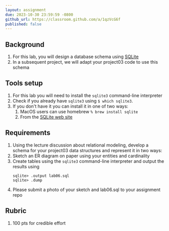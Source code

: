 ```yaml
---
layout: assignment
due: 2023-10-30 23:59:59 -0800
github_url: https://classroom.github.com/a/1qzVcG6f
published: false
---
```


## Background

1. For this lab, you will design a database schema using [SQLite](https://sqlite.org/index.html)
1. In a subsequent project, we will adapt your project03 code to use this schema 


## Tools setup

1. For this lab you will need to install the `sqlite3` command-line interpreter
1. Check if you already have `sqlite3`  using `$ which sqlite3`. 
1. If you don't have it you can install it in one of two ways:
    1. MacOS users can use homebrew `% brew install sqlite`
    1. From the [SQLite web site](https://sqlite.org/download.html)

## Requirements

1. Using the lecture discussion about relational modeling, develop a schema for your project03 data structures and represent it in two ways:
1. Sketch an ER diagram on paper using your entities and cardinality
1. Create tables using the `sqlite3` command-line interpreter and output the results using
    ```text
    sqlite> .output lab06.sql
    sqlite> .dump
    ```
1. Please submit a photo of your sketch and lab06.sql to your assignment repo

## Rubric

1. 100 pts for credible effort